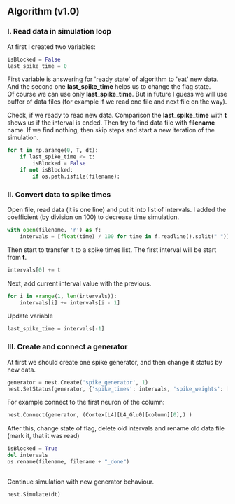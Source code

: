 ## Algorithm (v1.0)

### I. Read data in simulation loop

At first I created two variables:
```python
isBlocked = False
last_spike_time = 0
```
First variable is answering for 'ready state' of algorithm to 'eat' new data. And the second one **last_spike_time** helps us to change the flag state.  
Of course we can use only **last_spike_time**. But in future I guess we will use buffer of data files (for example if we read one file and next file on the way).

Check, if we ready to read new data. Comparison the **last_spike_time** with **t** shows us if the interval is ended. Then try to find data file with **filename** name. If we find nothing, then skip steps and start a new iteration of the simulation.

```python
for t in np.arange(0, T, dt):
	if last_spike_time <= t:
		isBlocked = False
	if not isBlocked:
		if os.path.isfile(filename):
```

### II. Convert data to spike times
Open file, read data (it is one line) and put it into list of intervals. I added the coefficient (by division on 100) to decrease time simulation.
```python
with open(filename, 'r') as f:
	intervals = [float(time) / 100 for time in f.readline().split(" ")]
```
Then start to transfer it to a spike times list. The first interval will be start from **t**.
```python
intervals[0] += t
```
Next, add current interval value with the previous.
```python
for i in xrange(1, len(intervals)):
	intervals[i] += intervals[i - 1]
```
Update variable
```python       
last_spike_time = intervals[-1]
```

### III. Create and connect a generator
At first we should create one spike generator, and then change it status by new data.
```python     
generator = nest.Create('spike_generator', 1)
nest.SetStatus(generator, {'spike_times': intervals, 'spike_weights': [100. for i in intervals]})
```
For example connect to the first neuron of the column:
```python 
nest.Connect(generator, (Cortex[L4][L4_Glu0][column][0],) )
```
After this, change state of flag, delete old intervals and rename old data file (mark it, that it was read)
```python 
isBlocked = True
del intervals
os.rename(filename, filename + "_done")
		

```
Continue simulation with new generator behaviour.
```python 
nest.Simulate(dt)
```
